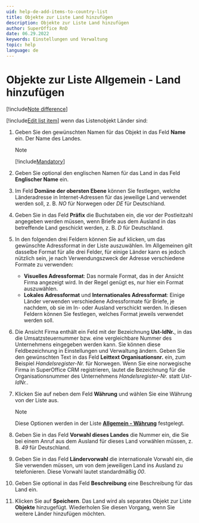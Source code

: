 ```yaml
---
uid: help-de-add-items-to-country-list
title: Objekte zur Liste Land hinzufügen
description: Objekte zur Liste Land hinzufügen
author: SuperOffice RnD
date: 06.29.2022
keywords: Einstellungen und Verwaltung
topic: help
language: de
---
```


# Objekte zur Liste Allgemein - Land hinzufügen

[!include[Note difference](includes/different-edit-list-item-dialog.md)]

[!include[Edit list item](includes/edit-list-item.md)] wenn das Listenobjekt Länder sind:

1. Geben Sie den gewünschten Namen für das Objekt in das Feld **Name** ein. Der Name des Landes.

    > [!NOTE]
    > [!include[Mandatory](includes/note-mandatory-field.md)]

2. Geben Sie optional den englischen Namen für das Land in das Feld **Englischer Name** ein.

3. Im Feld **Domäne der obersten Ebene** können Sie festlegen, welche Länderadresse in Internet-Adressen für das jeweilige Land verwendet werden soll, z. B. *NO* für Norwegen oder *DE* für Deutschland.

4. Geben Sie in das Feld **Präfix** die Buchstaben ein, die vor der Postleitzahl angegeben werden müssen, wenn Briefe aus dem Ausland in das betreffende Land geschickt werden, z. B. *D* für Deutschland.

5. In den folgenden drei Feldern können Sie auf <i class="ph ph-caret-down" aria-label="Chevron"></i> klicken, um das gewünschte Adressformat in der Liste auszuwählen. Im Allgemeinen gilt dasselbe Format für alle drei Felder, für einige Länder kann es jedoch nützlich sein, je nach Verwendungszweck der Adresse verschiedene Formate zu verwenden:
    * **Visuelles Adressformat**:
        Das normale Format, das in der Ansicht Firma angezeigt wird. In der Regel genügt es, nur hier ein Format auszuwählen.
    * **Lokales Adressformat** und **Internationales Adressformat**:
        Einige Länder verwenden verschiedene Adressformate für Briefe, je nachdem, ob sie im In- oder Ausland verschickt werden. In diesen Feldern können Sie festlegen, welches Format jeweils verwendet werden soll.

6. Die Ansicht Firma enthält ein Feld mit der Bezeichnung **Ust-IdNr.**, in das die Umsatzsteuernummer bzw. eine vergleichbare Nummer des Unternehmens eingegeben werden kann. Sie können diese Feldbezeichnung in Einstellungen und Verwaltung ändern. Geben Sie den gewünschten Text in das Feld **Leittext Organisationsnr.** ein, zum Beispiel *Handelsregister-Nr.* für Norwegen. Wenn Sie eine norwegische Firma in SuperOffice CRM registrieren, lautet die Bezeichnung für die Organisationsnummer des Unternehmens *Handelsregister-Nr.* statt *Ust-IdNr.*.

7. Klicken Sie auf <i class="ph ph-caret-down" aria-label="Chevron"></i> neben dem Feld **Währung** und wählen Sie eine Währung von der Liste aus.

    > [!NOTE]
    > Diese Optionen werden in der Liste [**Allgemein - Währung**][2] festgelegt.

8. Geben Sie in das Feld **Vorwahl dieses Landes** die Nummer ein, die Sie bei einem Anruf aus dem Ausland für dieses Land vorwählen müssen, z. B. *49* für Deutschland.

9. Geben Sie in das Feld **Ländervorwahl** die internationale Vorwahl ein, die Sie verwenden müssen, um von dem jeweiligen Land ins Ausland zu telefonieren. Diese Vorwahl lautet standardmäßig *00*.

10. Geben Sie optional in das Feld **Beschreibung** eine Beschreibung für das Land ein.

11. Klicken Sie auf **Speichern**. Das Land wird als separates Objekt zur Liste **Objekte** hinzugefügt. Wiederholen Sie diesen Vorgang, wenn Sie weitere Länder hinzufügen möchten.

<!-- Referenced links -->
[2]: currency.md
